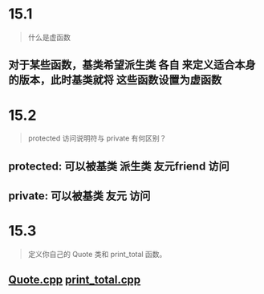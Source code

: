 # 15.1 
> 什么是虚函数
## 对于某些函数，基类希望派生类 各自 来定义适合本身的版本，此时基类就将 这些函数设置为虚函数

# 15.2 
> protected 访问说明符与 private 有何区别？
## protected: 可以被基类 派生类 友元friend 访问
## private: 可以被基类 友元 访问

# 15.3
> 定义你自己的 Quote 类和 print_total 函数。
## [Quote.cpp](./Quote.cpp) [print_total.cpp](./print_total.cpp)
